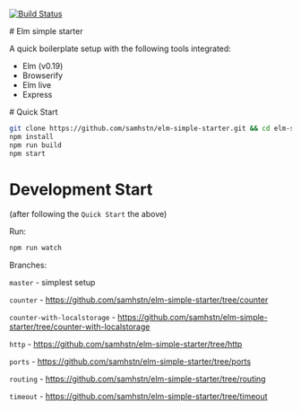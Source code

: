 [![Build Status](https://travis-ci.org/samhstn/elm-simple-starter.svg?branch=master)](https://travis-ci.org/samhstn/elm-simple-starter)

# Elm simple starter

A quick boilerplate setup with the following tools integrated:
+ Elm (v0.19)
+ Browserify
+ Elm live
+ Express

# Quick Start

```bash
git clone https://github.com/samhstn/elm-simple-starter.git && cd elm-simple-starter
npm install
npm run build
npm start
```

# Development Start

(after following the `Quick Start` the above)

Run:

```bash
npm run watch
```

Branches:

`master` - simplest setup

`counter` - https://github.com/samhstn/elm-simple-starter/tree/counter

`counter-with-localstorage` - https://github.com/samhstn/elm-simple-starter/tree/counter-with-localstorage

`http` - https://github.com/samhstn/elm-simple-starter/tree/http

`ports` - https://github.com/samhstn/elm-simple-starter/tree/ports

`routing` - https://github.com/samhstn/elm-simple-starter/tree/routing

`timeout` - https://github.com/samhstn/elm-simple-starter/tree/timeout
